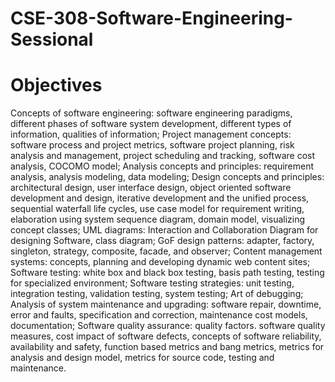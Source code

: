# CSE-308-Software-Engineering-Sessional
# Objectives
Concepts of software engineering: software engineering paradigms,
different phases of software system development, different types of
information, qualities of information; Project management concepts:
software process and project metrics, software project planning, risk
analysis and management, project scheduling and tracking, software cost
analysis, COCOMO model; Analysis concepts and principles: requirement
analysis, analysis modeling, data modeling; Design concepts and principles:
architectural design, user interface design, object oriented software
development and design, iterative development and the unified process,
sequential waterfall life cycles, use case model for requirement writing,
elaboration using system sequence diagram, domain model, visualizing
concept classes; UML diagrams: Interaction and Collaboration Diagram for
designing Software, class diagram; GoF design patterns: adapter, factory,
singleton, strategy, composite, facade, and observer; Content management
systems: concepts, planning and developing dynamic web content sites;
Software testing: white box and black box testing, basis path testing, testing
for specialized environment; Software testing strategies: unit testing,
integration testing, validation testing, system testing; Art of debugging;
Analysis of system maintenance and upgrading: software repair, downtime,
error and faults, specification and correction, maintenance cost models,
documentation; Software quality assurance: quality factors. software
quality measures, cost impact of software defects, concepts of software
reliability, availability and safety, function based metrics and bang metrics,
metrics for analysis and design model, metrics for source code, testing and
maintenance.
